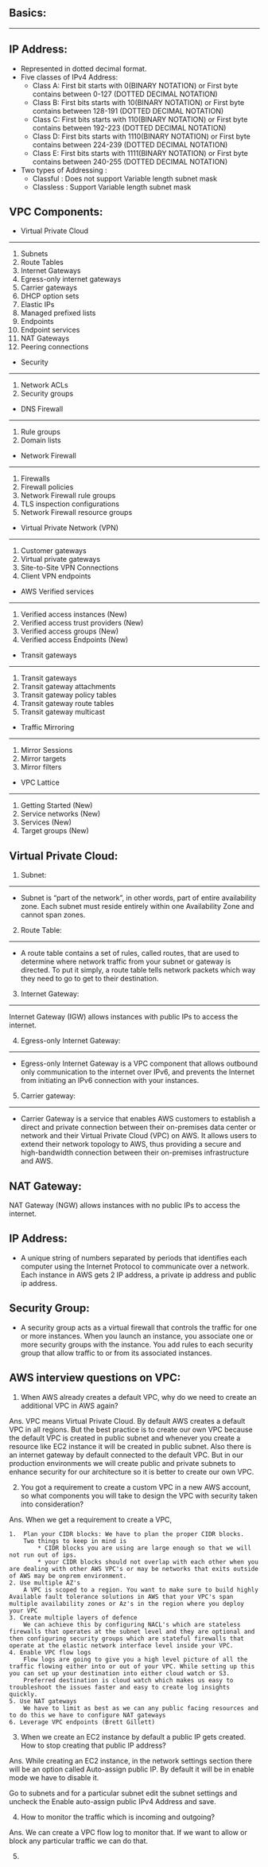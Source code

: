 ## Basics:
----------
IP Address:
-----------
* Represented in dotted decimal format.
* Five classes of IPv4 Address:
    * Class A: First bit starts with 0(BINARY NOTATION) or First byte contains between 0-127 (DOTTED DECIMAL NOTATION)
    * Class B: First bits starts with 10(BINARY NOTATION) or First byte contains between 128-191 (DOTTED DECIMAL NOTATION)
    * Class C: First bits starts with 110(BINARY NOTATION) or First byte contains between 192-223 (DOTTED DECIMAL NOTATION)
    * Class D: First bits starts with 1110(BINARY NOTATION) or First byte contains between 224-239 (DOTTED DECIMAL NOTATION)
    * Class E: First bits starts with 1111(BINARY NOTATION) or First byte contains between 240-255 (DOTTED DECIMAL NOTATION)
* Two types of Addressing :
  * Classful : Does not support Variable length subnet mask
  * Classless : Support Variable length subnet mask


VPC Components:
---------------
* Virtual Private Cloud
------------------------
1. Subnets
2. Route Tables
3. Internet Gateways
4. Egress-only internet gateways
5. Carrier gateways
6. DHCP option sets
7. Elastic IPs
8. Managed prefixed lists 
9. Endpoints
10. Endpoint services
11. NAT Gateways
12. Peering connections

* Security
----------
1. Network ACLs
2. Security groups

* DNS Firewall
--------------
1. Rule groups
2. Domain lists

* Network Firewall
------------------
1. Firewalls
2. Firewall policies
3. Network Firewall rule groups
4. TLS inspection configurations
5. Network Firewall resource groups

* Virtual Private Network (VPN)
-------------------------------
1. Customer gateways
2. Virtual private gateways
3. Site-to-Site VPN Connections
4. Client VPN endpoints

* AWS Verified services
------------------------
1. Verified access instances (New)
2. Verified access trust providers (New)
3. Verified access groups (New)
4. Verified access Endpoints (New)

* Transit gateways
------------------
1. Transit gateways
2. Transit gateway attachments
3. Transit gateway policy tables
4. Transit gateway route tables
5. Transit gateway multicast

* Traffic Mirroring
-------------------
1. Mirror Sessions
2. Mirror targets
3. Mirror filters

* VPC Lattice
-------------
1. Getting Started (New)
2. Service networks (New)
3. Services (New)
4. Target groups (New)

Virtual Private Cloud:
----------------------
1. Subnet:
----------
* Subnet is “part of the network”, in other words, part of entire availability zone. Each subnet must reside entirely within one Availability Zone and cannot span zones.

2. Route Table:
---------------
* A route table contains a set of rules, called routes, that are used to determine where network traffic from your subnet or gateway is directed. To put it simply, a route table tells network packets which way they need to go to get to their destination.

3. Internet Gateway:
-----------------
Internet Gateway (IGW) allows instances with public IPs to access the internet.

4. Egress-only Internet Gateway:
-----------------------------
* Egress-only Internet Gateway is a VPC component that allows outbound only communication to the internet over IPv6, and prevents the Internet from initiating an IPv6 connection with your instances.

5. Carrier gateway:
------------------
* Carrier Gateway is a service that enables AWS customers to establish a direct and private connection between their on-premises data center or network and their Virtual Private Cloud (VPC) on AWS. It allows users to extend their network topology to AWS, thus providing a secure and high-bandwidth connection between their on-premises infrastructure and AWS.


NAT Gateway:
------------
NAT Gateway (NGW) allows instances with no public IPs to access the internet.

IP Address:
-----------
* A unique string of numbers separated by periods that identifies each computer using the Internet Protocol to communicate over a network. Each instance in AWS gets 2 IP address, a private ip address and public ip address.

Security Group:
---------------
* A security group acts as a virtual firewall that controls the traffic for one or more instances. When you launch an instance, you associate one or more security groups with the instance. You add rules to each security group that allow traffic to or from its associated instances.



AWS interview questions on VPC:
-------------------------------
1. When AWS already creates a default VPC, why do we need to create an additional VPC in AWS again?

Ans. VPC means Virtual Private Cloud. By default AWS creates a default VPC in all regions. But the best practice is to create our own VPC because the default VPC is created in public subnet and whenever you create a resource like EC2 instance it will be created in public subnet. Also there is an internet gateway by default connected to the default VPC. But in our production environments we will create public and private subnets to enhance security for our architecture so it is better to create our own VPC.

2. You got a requirement to create a custom VPC in a new AWS account, so what components you will take to design the VPC with security taken into consideration?

Ans. When we get a requirement to create a VPC, 

    1.  Plan your CIDR blocks: We have to plan the proper CIDR blocks. 
        Two things to keep in mind is
            * CIDR blocks you are using are large enough so that we will not run out of ips.
            * your CIDR blocks should not overlap with each other when you are dealing with other AWS VPC's or may be networks that exits outside of AWS may be onprem environment.
    2. Use multiple AZ's
        A VPC is scoped to a region. You want to make sure to build highly Available fault tolerance solutions in AWS that your VPC's span multiple availability zones or Az's in the region where you deploy your VPC
    3. Create multiple layers of defence
        We can achieve this by configuring NACL's which are stateless firewalls that operates at the subnet level and they are optional and then configuring security groups which are stateful firewalls that operate at the elastic network interface level inside your VPC.
    4. Enable VPC flow logs
        Flow logs are going to give you a high level picture of all the traffic flowing either into or out of your VPC. While setting up this you can set up your destination into either cloud watch or S3.
        Preferred destination is cloud watch which makes us easy to troubleshoot the issues faster and easy to create log insights quickly.
    5. Use NAT gateways
        We have to limit as best as we can any public facing resources and to do this we have to configure NAT gateways
    6. Leverage VPC endpoints (Brett Gillett)

3. When we create an EC2 instance by default a public IP gets created. How to stop creating that public IP address?

Ans. While creating an EC2 instance, in the network settings section there will be an option called Auto-assign public IP. By default it will be in enable mode we have to disable it.

Go to subnets and for a particular subnet edit the subnet settings and uncheck the Enable auto-assign public IPv4 Address and save.

4. How to monitor the traffic which is incoming and outgoing?

Ans. We can create a VPC flow log to monitor that. If we want to allow or block any particular traffic we can do that.

5. 
